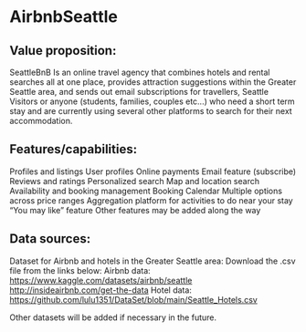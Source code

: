 # AirbnbSeattle

## Value proposition:

SeattleBnB Is an online travel agency that combines hotels and rental searches all at one place, provides attraction suggestions within the Greater Seattle area, and sends out email subscriptions for travellers, Seattle Visitors or anyone (students, families, couples etc...) who need a short term stay and are currently using several other platforms to search for their next accommodation.

## Features/capabilities:

Profiles and listings
User profiles
Online payments
Email feature (subscribe) Reviews and ratings Personalized search
Map and location search
Availability and booking management
Booking Calendar
Multiple options across price ranges Aggregation platform for activities to do near your stay “You may like” feature Other features may be added along the way

## Data sources:

Dataset for Airbnb and hotels in the Greater Seattle area: Download the .csv file from the links below:
Airbnb data: https://www.kaggle.com/datasets/airbnb/seattle http://insideairbnb.com/get-the-data
Hotel data: https://github.com/lulu1351/DataSet/blob/main/Seattle_Hotels.csv

Other datasets will be added if necessary in the future.
